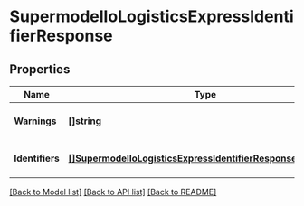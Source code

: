 # SupermodelIoLogisticsExpressIdentifierResponse

## Properties
Name | Type | Description | Notes
------------ | ------------- | ------------- | -------------
**Warnings** | **[]string** |  | [optional] [default to null]
**Identifiers** | [**[]SupermodelIoLogisticsExpressIdentifierResponseIdentifiers**](supermodelIoLogisticsExpressIdentifierResponse_identifiers.md) |  | [optional] [default to null]

[[Back to Model list]](../README.md#documentation-for-models) [[Back to API list]](../README.md#documentation-for-api-endpoints) [[Back to README]](../README.md)

